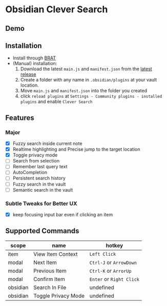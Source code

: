 # Obsidian Clever Search

## Demo

## Installation

- Install through [BRAT](https://github.com/TfTHacker/obsidian42-brat)
- (Manual) installation:
    1. Download the latest `main.js` and `manifest.json` from the [latest release](https://github.com/yan42685/obsidian-clever-search/releases)
    2. Create a folder with any name in `.obsidian/plugins` at your vault location.
    3. Move `main.js` and `manifest.json` into the folder you created
    4. click `reload plugins` at `Settings - Community plugins - installed plugins` and enable `Clever Search`

## Features

### Major

- [x] Fuzzy search inside current note
- [x] Realtime highlighting and Precise jump to the target location
- [x] Toggle privacy mode
- [ ] Search from selection
- [ ] Remember last query text
- [ ] AutoCompletion
- [ ] Persistent search history
- [ ] Fuzzy search in the vault
- [ ] Semantic search in the vault

### Subtle Tweaks for Better UX

- [x] keep focusing input bar even if clicking an item

## Supported Commands

| scope    | name                | hotkey                   |
| -------- | ------------------- | ------------------------ |
| item     | View Item Context   | `Left Click`             |
| modal    | Next Item           | `Ctrl-J` or `ArrowDown`  |
| modal    | Previous Item       | `Ctrl-K` or `ArrorUp`    |
| modal    | Confirm Item        | `Enter` or `Right Click` |
| obsidian | Search In File      | undefined                |
| obsidian | Toggle Privacy Mode | undefined                |

